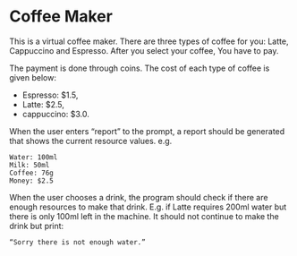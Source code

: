 # Coffee Maker

This is a virtual coffee maker. There are three types of coffee for you: Latte, Cappuccino and Espresso. After you select your coffee, You have to pay.

The payment is done through coins. The cost of each type of coffee is given below:

* Espresso: $1.5,
* Latte: $2.5,
* cappuccino: $3.0.

When the user enters “report” to the prompt, a report should be generated that shows the current resource values. e.g.

    Water: 100ml
    Milk: 50ml
    Coffee: 76g
    Money: $2.5

When the user chooses a drink, the program should check if there are enough resources to make that drink.
E.g. if Latte requires 200ml water but there is only 100ml left in the machine. It should
not continue to make the drink but print:

    “Sorry there is not enough water.”
